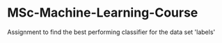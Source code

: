 # MSc-Machine-Learning-Course
Assignment to find the best performing classifier for the data set 'labels'
